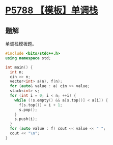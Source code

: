 # [P5788 【模板】单调栈](https://www.luogu.com.cn/problem/P5788)

## 题解
单调栈模板题。

```cpp
#include <bits/stdc++.h>
using namespace std;

int main() {
  int n;
  cin >> n;
  vector<int> a(n), f(n);
  for (auto& value : a) cin >> value;
  stack<int> s;
  for (int i = 0; i < n; ++i) {
    while (!s.empty() && a[s.top()] < a[i]) {
      f[s.top()] = i + 1;
      s.pop();
    }
    s.push(i);
  }
  for (auto value : f) cout << value << " ";
  cout << "\n";
}
```

